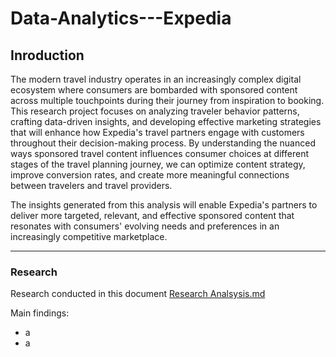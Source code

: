 # Data-Analytics---Expedia

## Inroduction

The modern travel industry operates in an increasingly complex digital ecosystem where consumers are bombarded with sponsored content across multiple touchpoints during their journey from inspiration to booking. This research project focuses on analyzing traveler behavior patterns, crafting data-driven insights, and developing effective marketing strategies that will enhance how Expedia's travel partners engage with customers throughout their decision-making process. By understanding the nuanced ways sponsored travel content influences consumer choices at different stages of the travel planning journey, we can optimize content strategy, improve conversion rates, and create more meaningful connections between travelers and travel providers. 

The insights generated from this analysis will enable Expedia's partners to deliver more targeted, relevant, and effective sponsored content that resonates with consumers' evolving needs and preferences in an increasingly competitive marketplace.

---

### Research

Research conducted in this document [Research Analsysis.md](https://github.com/olidare/Data-Analytics---Expedia/blob/main/Documentation/research_analysis.md)

Main findings: 

- a
- a
